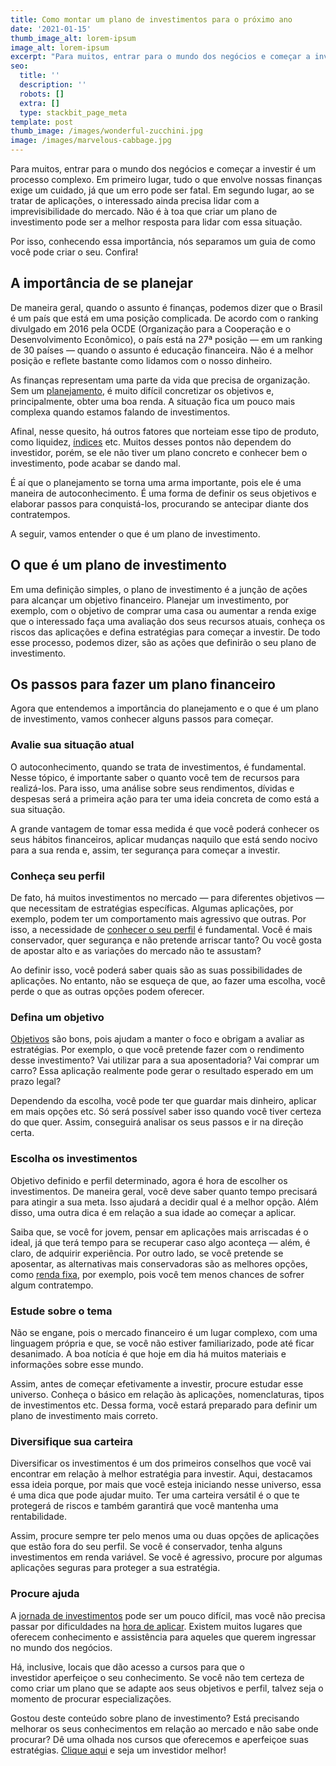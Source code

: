 ```yaml
---
title: Como montar um plano de investimentos para o próximo ano
date: '2021-01-15'
thumb_image_alt: lorem-ipsum
image_alt: lorem-ipsum
excerpt: "Para muitos, entrar para o mundo dos negócios e começar a investir é um processo complexo. Em primeiro lugar,\_tudo o que envolve nossas finanças exige um cuidado, já que um erro pode ser fatal."
seo:
  title: ''
  description: ''
  robots: []
  extra: []
  type: stackbit_page_meta
template: post
thumb_image: /images/wonderful-zucchini.jpg
image: /images/marvelous-cabbage.jpg
---
```

Para muitos, entrar para o mundo dos negócios e começar a investir é um processo complexo. Em primeiro lugar, tudo o que envolve nossas finanças exige um cuidado, já que um erro pode ser fatal. Em segundo lugar, ao se tratar de aplicações, o interessado ainda precisa lidar com a imprevisibilidade do mercado. Não é à toa que criar um plano de investimento pode ser a melhor resposta para lidar com essa situação.

Por isso, conhecendo essa importância, nós separamos um guia de como você pode criar o seu. Confira!

## **A importância de se planejar**

De maneira geral, quando o assunto é finanças, podemos dizer que o Brasil é um país que está em uma posição complicada. De acordo com o ranking divulgado em 2016 pela OCDE (Organização para a Cooperação e o Desenvolvimento Econômico), o país está na 27ª posição — em um ranking de 30 países — quando o assunto é educação financeira. Não é a melhor posição e reflete bastante como lidamos com o nosso dinheiro.

As finanças representam uma parte da vida que precisa de organização. Sem um [planejamento](https://saudemaisacao.com.br/blog/planejamento-financeiro-o-primeiro-passo/), é muito difícil concretizar os objetivos e, principalmente, obter uma boa renda. A situação fica um pouco mais complexa quando estamos falando de investimentos.

Afinal, nesse quesito, há outros fatores que norteiam esse tipo de produto, como liquidez, [índices](https://saudemaisacao.com.br/blog/como-a-taxa-selic-afeta-os-investimentos/) etc. Muitos desses pontos não dependem do investidor, porém, se ele não tiver um plano concreto e conhecer bem o investimento, pode acabar se dando mal.

É aí que o planejamento se torna uma arma importante, pois ele é uma maneira de autoconhecimento. É uma forma de definir os seus objetivos e elaborar passos para conquistá-los, procurando se antecipar diante dos contratempos.

A seguir, vamos entender o que é um plano de investimento.

## **O que é um plano de investimento**

Em uma definição simples, o plano de investimento é a junção de ações para alcançar um objetivo financeiro. Planejar um investimento, por exemplo, com o objetivo de comprar uma casa ou aumentar a renda exige que o interessado faça uma avaliação dos seus recursos atuais, conheça os riscos das aplicações e defina estratégias para começar a investir. De todo esse processo, podemos dizer, são as ações que definirão o seu plano de investimento.

## **Os passos para fazer um plano financeiro**

Agora que entendemos a importância do planejamento e o que é um plano de investimento, vamos conhecer alguns passos para começar.

### Avalie sua situação atual

O autoconhecimento, quando se trata de investimentos, é fundamental. Nesse tópico, é importante saber o quanto você tem de recursos para realizá-los. Para isso, uma análise sobre seus rendimentos, dívidas e despesas será a primeira ação para ter uma ideia concreta de como está a sua situação.

A grande vantagem de tomar essa medida é que você poderá conhecer os seus hábitos financeiros, aplicar mudanças naquilo que está sendo nocivo para a sua renda e, assim, ter segurança para começar a investir.

### Conheça seu perfil

De fato, há muitos investimentos no mercado — para diferentes objetivos — que necessitam de estratégias específicas. Algumas aplicações, por exemplo, podem ter um comportamento mais agressivo que outras. Por isso, a necessidade de [conhecer o seu perfil](https://saudemaisacao.com.br/blog/perfil-de-investidor-que-combina-com-voce/) é fundamental. Você é mais conservador, quer segurança e não pretende arriscar tanto? Ou você gosta de apostar alto e as variações do mercado não te assustam?

Ao definir isso, você poderá saber quais são as suas possibilidades de aplicações. No entanto, não se esqueça de que, ao fazer uma escolha, você perde o que as outras opções podem oferecer.

### Defina um objetivo

[Objetivos](https://saudemaisacao.com.br/blog/a-importancia-de-ter-proposito-e-metas/) são bons, pois ajudam a manter o foco e obrigam a avaliar as estratégias. Por exemplo, o que você pretende fazer com o rendimento desse investimento? Vai utilizar para a sua aposentadoria? Vai comprar um carro? Essa aplicação realmente pode gerar o resultado esperado em um prazo legal?

Dependendo da escolha, você pode ter que guardar mais dinheiro, aplicar em mais opções etc. Só será possível saber isso quando você tiver certeza do que quer. Assim, conseguirá analisar os seus passos e ir na direção certa.

### Escolha os investimentos

Objetivo definido e perfil determinado, agora é hora de escolher os investimentos. De maneira geral, você deve saber quanto tempo precisará para atingir a sua meta. Isso ajudará a decidir qual é a melhor opção. Além disso, uma outra dica é em relação a sua idade ao começar a aplicar.

Saiba que, se você for jovem, pensar em aplicações mais arriscadas é o ideal, já que terá tempo para se recuperar caso algo aconteça — além, é claro, de adquirir experiência. Por outro lado, se você pretende se aposentar, as alternativas mais conservadoras são as melhores opções, como [renda fixa](https://saudemaisacao.com.br/blog/investimentos-de-renda-fixa/), por exemplo, pois você tem menos chances de sofrer algum contratempo.

### Estude sobre o tema

Não se engane, pois o mercado financeiro é um lugar complexo, com uma linguagem própria e que, se você não estiver familiarizado, pode até ficar desanimado. A boa notícia é que hoje em dia há muitos materiais e informações sobre esse mundo.

Assim, antes de começar efetivamente a investir, procure estudar esse universo. Conheça o básico em relação às aplicações, nomenclaturas, tipos de investimentos etc. Dessa forma, você estará preparado para definir um plano de investimento mais correto.

### Diversifique sua carteira

Diversificar os investimentos é um dos primeiros conselhos que você vai encontrar em relação à melhor estratégia para investir. Aqui, destacamos essa ideia porque, por mais que você esteja iniciando nesse universo, essa é uma dica que pode ajudar muito. Ter uma carteira versátil é o que te protegerá de riscos e também garantirá que você mantenha uma rentabilidade.

Assim, procure sempre ter pelo menos uma ou duas opções de aplicações que estão fora do seu perfil. Se você é conservador, tenha alguns investimentos em renda variável. Se você é agressivo, procure por algumas aplicações seguras para proteger a sua estratégia.

### Procure ajuda

A [jornada de investimentos](https://www.turnwise.com.br/7-passos-para-jornada-de-investimentos/) pode ser um pouco difícil, mas você não precisa passar por dificuldades na [hora de aplicar](https://saudemaisacao.com.br/blog/qual-a-melhor-hora-para-investir/). Existem muitos lugares que oferecem conhecimento e assistência para aqueles que querem ingressar no mundo dos negócios.

Há, inclusive, locais que dão acesso a cursos para que o investidor aperfeiçoe o seu conhecimento. Se você não tem certeza de como criar um plano que se adapte aos seus objetivos e perfil, talvez seja o momento de procurar especializações.

Gostou deste conteúdo sobre plano de investimento? Está precisando melhorar os seus conhecimentos em relação ao mercado e não sabe onde procurar? Dê uma olhada nos cursos que oferecemos e aperfeiçoe suas estratégias. [Clique aqui](http://saudemaisacao.com.br/cursos/) e seja um investidor melhor!
